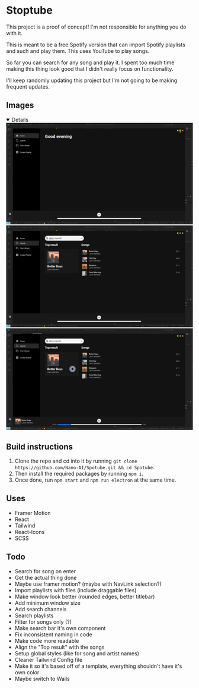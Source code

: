 # Stoptube
This project is a proof of concept! I'm not responsible for anything you do with it.


This is meant to be a free Spotify version that can import Spotify playlists and such and play them. This uses YouTube to play songs.

So far you can search for any song and play it. I spent too much time making this thing look good that I didn't really focus on functionality.

I'll keep randomly updating this project but I'm not going to be making frequent updates.

## Images
<details open>
  <img src="https://raw.githubusercontent.com/Nano-AI/Spotube/master/git_images/SC3.png" />
  <img src="https://raw.githubusercontent.com/Nano-AI/Spotube/master/git_images/SC2.png" />
  <img src="https://raw.githubusercontent.com/Nano-AI/Spotube/master/git_images/SC1.png" />
</details>

## Build instructions
1. Clone the repo and cd into it by running `git clone https://github.com/Nano-AI/Spotube.git && cd Spotube`. 
2. Then install the required packages by running `npm i`. 
3. Once done, run `npm start` and `npm run electron` at the same time.

## Uses
- Framer Motion
- React
- Tailwind
- React-Icons
- SCSS

## Todo

- Search for song on enter
- Get the actual thing done
- Maybe use framer motion? (maybe with NavLink selection?)
- Import playlists with files (include draggable files)
- Make window look better (rounded edges, better titlebar)
- Add minimum window size
- Add search channels
- Search playlists
- Filter for songs only (?)
- Make search bar it's own component
- Fix inconsistent naming in code
- Make code more readable
- Align the "Top result" with the songs
- Setup global styles (like for song and artist names)
- Cleaner Tailwind Config file
- Make it so it's based off of a template, everything shouldn't have it's own color
- Maybe switch to Wails
